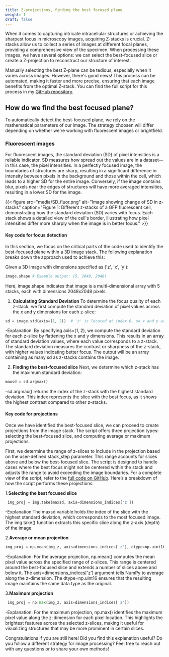 ```yaml
---
title: Z-projections, finding the best focused plane
weight: 1
draft: false
---
```

When it comes to capturing intricate intracellular structures or achieving the sharpest focus in microscopy images, acquiring Z-stacks is crucial. Z-stacks allow us to collect a series of images at different focal planes, providing a comprehensive view of the specimen. When processing these images, we have several options: we can select the best-focused slice or create a Z-projection to reconstruct our structure of interest.

Manually selecting the best Z-plane can be tedious, especially when it varies across images. However, there's good news! This process can be automated, making it faster and more precise, ensuring that each image benefits from the optimal Z-stack.
You can find the full script for this process in my [GitHub repository](https://github.com/claudiasc89/imganalysis3_scripts/blob/main/csc_ip001.py).

## How do we find the best focused plane?

To automatically detect the best-focused plane, we rely on the mathematical parameters of our image. The strategy choosen will differ depending on whether we're working with fluorescent images or brightfield.

### Fluorescent images

For fluorescent images, the standard deviation (SD) of pixel intensities is a reliable indicator. SD measures how spread out the values are in a dataset—in this case, the pixel intensities. In a perfectly focused image, the boundaries of structures are sharp, resulting in a significant difference in intensity between pixels in the background and those within the cell, which leads to a higher SD for the entire image. Conversely, if the image contains blur, pixels near the edges of structures will have more averaged intensities, resulting in a lower SD for the image.

{{< figure src="media/SD_fluor.png" alt="Image showing change of SD in z-stacks" caption="Figure 1: Different z-stacks of a GFP fluorescent cell, demonstrating how the standard deviation (SD) varies with focus. Each stack shows a detailed view of the cell's border, illustrating how pixel intensities differ more sharply when the image is in better focus." >}}

#### Key code for focus detection
In this section, we focus on the critical parts of the code used to identify the best-focused plane within a 3D image stack. The following explanation breaks down the approach used to achieve this:

Given a 3D image with dimensions specified as ('z', 'x', 'y'):
```python
image.shape # Example output: (5, 2048, 2048)
```
Here, image.shape indicates that image is a multi-dimensional array with 5 stacks, each with dimensions 2048x2048 pixels.

1. **Calculating Standard Deviation**
To determine the focus quality of each z-stack, we first compute the standard deviation of pixel values across the x and y dimensions for each z-slice:
```python
sd = image.std(axis=(1, 2))  # 'z' is located at index 0, so x and y are flattened
```
-Explanation: By specifying axis=(1, 2), we compute the standard deviation for each z-slice by flattening the x and y dimensions. This results in an array of standard deviation values, where each value corresponds to a z-stack. The standard deviation measures the contrast or sharpness of the z-stack, with higher values indicating better focus.
The output will be an array containing as many sd as z-stacks contains the image.

2. **Finding the best-focused slice**
Next, we determine which z-stack has the maximum standard deviation:
```python
maxsd = sd.argmax()
```
-sd.argmax() returns the index of the z-stack with the highest standard deviation. This index represents the slice with the best focus, as it shows the highest contrast compared to other z-stacks.

#### Key code for projections
Once we have identified the best-focused slice, we can proceed to create projections from the image stack. The script offers three projection types: selecting the best-focused slice, and computing average or maximum projections.

First, we determine the range of z-slices to include in the projection based on the user-defined stack_step parameter. This range accounts for slices above and below the best-focused slice. The script is designed to handle cases where the best focus might not be centered within the stack and adjusts the range to avoid exceeding the image boundaries. For a complete view of the script, refer to the [full code on GitHub](https://github.com/claudiasc89/imganalysis3_scripts/blob/main/csc_ip001.py).
Here’s a breakdown of how the script performs these projections:

1.**Selecting the best focused slice**
```python
 img_proj = img.take(maxsd, axis=dimensions_indices['z'])
```
-Explanation:The maxsd variable holds the index of the slice with the highest standard deviation, which corresponds to the most focused image. The img.take() function extracts this specific slice along the z-axis (depth) of the image.

2.**Average or mean projection**
 ```python
 img_proj = np.mean(img_z, axis=dimensions_indices['z'], dtype=np.uint16)
```
-Explanation: For the average projection, np.mean() computes the mean pixel value across the specified range of z-slices. This range is centered around the best-focused slice and extends a number of slices above and below it. The axis=dimensions_indices['z'] argument tells NumPy to average along the z-dimension. The dtype=np.uint16 ensures that the resulting image maintains the same data type as the original.

3.**Maximum projection**
```python
 img_proj = np.max(img_z, axis=dimensions_indices['z'])
```
-Explanation: For the maximum projection, np.max() identifies the maximum pixel value along the z-dimension for each pixel location. This highlights the brightest features across the selected z-slices, making it useful for visualizing structures that may be more prominent in certain slices.

Congratulations if you are still here! Did you find this explanation useful? Do you follow a different strategy for image processing? Feel free to reach out with any questions or to share your own methods!




